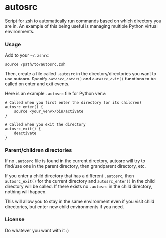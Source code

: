 # autosrc
Script for zsh to automatically run commands based on which directory you are in. An example of this being useful is managing multiple Python virtual environments.


### Usage

Add to your `~/.zshrc`:
```
source /path/to/autosrc.zsh
```

Then, create a file called `.autosrc` in the directory/directories you want to use autosrc. Specify `autosrc_enter()` and `autosrc_exit()` functions to be called on enter and exit events.

Here is an example `.autosrc` file for Python venv:
```shell
# Called when you first enter the directory (or its children)
autosrc_enter() {
	source <your_venv>/bin/activate
}

# Called when you exit the directory
autosrc_exit() {
	deactivate
}
```

### Parent/children directories

If no `.autosrc` file is found in the current directory, autosrc will try to find/use one in the parent directory, then grandparent directory, etc.

If you enter a child directory that has a different `.autosrc`, then `autosrc_exit()` for the current directory and `autosrc_enter()` in the child directory will be called. If there exists no `.autosrc` in the child directory, nothing will happen.

This will allow you to stay in the same environment even if you visit child directories, but enter new child environments if you need.

### License

Do whatever you want with it :)
